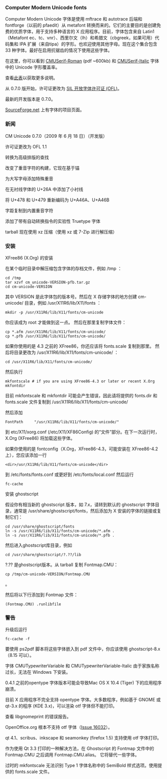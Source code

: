 ### Computer Modern Unicode fonts


Computer Modern Unicode 字体是使用 mftrace 和 autotrace 后端和 fontforge（以前的 pfaedit）从 metafont 转换而来的。它们的主要目的是创建免费的优质字体，用于支持多种语言的 X 应用程序。目前，字体包含来自 Latin1（Metafont ec、tc、vnr）、西里尔文（lh）和希腊文（cbgreek，如果可用）代码集和 IPA 扩展（来自tipa）的字形。也欢迎使用其他字母。现在这个集合包含 33 种字体。最好在启用抗锯齿的情况下使用这些字体。

在这里，你可以看到 [CMUSerif-Roman](https://cm-unicode.sourceforge.io/cmunrm.pdf) (pdf ~600kb) 和 [CMUSerif-Italic](https://cm-unicode.sourceforge.io/cmunti.pdf) 字体中的 Unicode 字形覆盖率。

查看[此表](https://cm-unicode.sourceforge.io/font_table.html)以获取更多说明。

从 0.7.0 版开始，许可证更改为 [SIL 开放字体许可证 (OFL)](https://scripts.sil.org/OFL)。

最新的开发版本是 0.7.0。

[SourceForge.net](https://sourceforge.net/projects/cm-unicode/) 上有字体的项目页面。

### 新闻
CM Unicode 0.7.0（2009 年 6 月 18 日）（开发版）

许可证更改为 OFL 1.1

转换为高级排版的查找

改变了重音字符的构建，它现在基于锚

为大写字母添加特殊重音

在无衬线字体的 U+26A 中添加了小衬线

将 U+478 和 U+479 重新编码为 U+A46A、U+A46B

字距复制到内置重音字符

添加了带有自动转换指令的实验性 Truetype 字体

tarball 现在使用 xz 压缩（使用 xz 或 7-Zip 进行解压缩）

### 安装

XFree86 (X.Org) 的安装

在某个临时目录中解压缩包含字体的存档文件，例如 /tmp ：


```
cd /tmp
tar xzvf cm_unicode-VERSION-pfb.tar.gz
cd cm-unicode-VERSION

```

其中 VERSION 是此字体包的版本号。然后在 X 存储字体的地方创建 cm-unicode/ 目录，例如 /usr/X11R6/lib/X11/fonts ：

`mkdir -p /usr/X11R6/lib/X11/fonts/cm-unicode`

你应该成为 root 才能做到这一点。 然后在那里复制字体文件：


```
cp *.afm /usr/X11R6/lib/X11/fonts/cm-unicode/
cp *.pfb /usr/X11R6/lib/X11/fonts/cm-unicode/
```


如果你使用的是 4.3 之前的 XFree86，你还应该将 fonts.scale 复制到那里。  然后将目录更改为 /usr/X11R6/lib/X11/fonts/cm-unicode/ ：

```
cd /usr/X11R6/lib/X11/fonts/cm-unicode/
```

然后执行


```
mkfontscale # if you are using XFree86-4.3 or later or recent X.Org
mkfontdir
```


目前 mkfontscale 和 mkfontdir 可能会产生错误，因此请将提供的 fonts.dir 和 fonts.scale 文件复制到 /usr/X11R6/lib/X11/fonts/cm-unicode/

然后添加

```
FontPath     "/usr/X11R6/lib/X11/fonts/cm-unicode/" 
```

到 etc/X11/xorg.conf (/etc/X11/XF86Config) 的“文件”部分。在下一次运行时，X.Org (XFree86) 将加载这些字体。

如果你使用的是 fontconfig（X.Org，XFree86-4.3，可能安装在 XFree86-4.2 上），您应该添加一行

```
<dir>/usr/X11R6/lib/X11/fonts/cm-unicode</dir>
```

到 /etc/fonts/fonts.conf 或更好到 /etc/fonts/local.conf 然后运行

```
fc-cache
```

安装 ghostscript

假设你有相当新的 ghostscript 版本，如 7.x，请转到默认的 ghostscript 字体目录，通常是 /usr/share/ghostscript/fonts，然后添加为 X 安装的字体的链接或复制它们：


```
cd /usr/share/ghostscript/fonts
ln -s /usr/X11R6/lib/X11/fonts/cm-unicode/*.afm .
ln -s /usr/X11R6/lib/X11/fonts/cm-unicode/*.pfb .
```


然后进入ghostscript库目录，例如

```
cd /usr/share/ghostscript/?.??/lib
```

?.?? 是ghostscript版本。从 tarball 复制 Fontmap.CMU：

```
cp /tmp/cm-unicode-VERSION/Fontmap.CMU
```
 。

然后将以下行添加到 Fontmap 文件：

```
(Fontmap.CMU) .runlibfile
```

### 警告


升级后运行

```
fc-cache -f
```

要使用 ps2pdf 脚本将这些字体嵌入到 pdf 文件中，你应该使用 ghostscript-8.x（8.15 可以）。

字体 CMUTypewriterVariable 和 CMUTypewriterVariable-Italic 由于家族名称过长，无法在 Windows 下安装。

0.4.1 之前的opentype 字体版本可能会导致Mac OS X 10.4 (Tiger) 下的应用程序崩溃。

目前 X 应用程序不完全支持 opentype 字体。大多数程序，例如基于 GNOME 或 qt-3.x 的程序 (KDE 3.x)，可以渲染 otf 字体但不能打印。

查看 libgnomeprint 的错误报告。

OpenOffice.org 根本不支持 otf 字体（[Issue 16032](http://www.openoffice.org/issues/show_bug.cgi?id=16032)）。

qt 4.1、scribus、inkscape 和 seamonkey (firefox 1.5) 支持使用 otf 字体打印。

作为使用 Qt 3.3 打印的一种解决方法，在 Ghostscript 的 Fontmap 文件中的 Fontmap.CMU 之后调用 Fontmap.CMU.alias。  它将替代一些字体。

过时的 mkfontscale 无法识别 Type 1 字体名称中的 SemiBold 样式选项。使用提供的 fonts.scale 文件。
